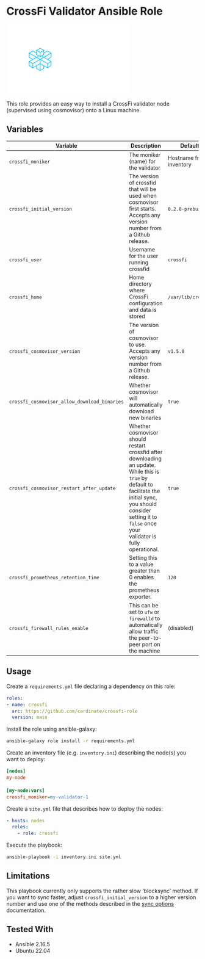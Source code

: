 # CrossFi Validator Ansible Role
![CrossFi Logo](/crossfi.png)

This role provides an easy way to install a CrossFi validator node (supervised using cosmovisor) onto a Linux machine. 

## Variables 

| Variable | Description | Default |
|----------|-------------|---------|
| `crossfi_moniker` | The moniker (name) for the validator | Hostname from inventory |
| `crossfi_initial_version` | The version of crossfid that will be used when cosmovisor first starts. Accepts any version number from a Github release. | `0.2.0-prebuild6` |
| `crossfi_user` | Username for the user running crossfid | `crossfi` |
| `crossfi_home` | Home directory where CrossFi configuration and data is stored | `/var/lib/crossfi` |
| `crossfi_cosmovisor_version` | The version of cosmovisor to use. Accepts any version number from a Github release. | `v1.5.0` |
| `crossfi_cosmovisor_allow_download_binaries` | Whether cosmovisor will automatically download new binaries | `true` |
| `crossfi_cosmovisor_restart_after_update` | Whether cosmovisor should restart crossfid after downloading an update. While this is `true` by default to facilitate the initial sync, you should consider setting it to `false` once your validator is fully operational. | `true` |
| `crossfi_prometheus_retention_time` | Setting this to a value greater than 0 enables the prometheus exporter. | `120` |
| `crossfi_firewall_rules_enable` | This can be set to `ufw` or `firewalld` to automatically allow traffic the peer-to-peer port on the machine | (disabled) |

## Usage

Create a `requirements.yml` file declaring a dependency on this role:

```yaml
roles:
- name: crossfi
  src: https://github.com/cardinate/crossfi-role
  version: main
```

Install the role using ansible-galaxy:

```sh
ansible-galaxy role install -r requirements.yml
```

Create an inventory file (e.g. `inventory.ini`) describing the node(s) you want to deploy:

```ini
[nodes]
my-node

[my-node:vars]
crossfi_moniker=my-validator-1
```

Create a `site.yml` file that describes how to deploy the nodes:

```yaml
- hosts: nodes
  roles:
    - role: crossfi
```

Execute the playbook:

```sh
ansible-playbook -i inventory.ini site.yml
```

## Limitations

This playbook currently only supports the rather slow ‘blocksync’ method. If you want
to sync faster, adjust `crossfi_initial_version` to a higher version number and use one of
the methods described in the [sync options](https://docs.crossfi.org/crossfi-chain/node-operators/join-a-network#sync-options) documentation.


## Tested With

* Ansible 2.16.5
* Ubuntu 22.04
